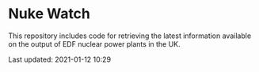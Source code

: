 # Nuke Watch

This repository includes code for retrieving the latest information available on the output of EDF nuclear power plants in the UK.

Last updated: 2021-01-12 10:29